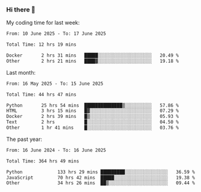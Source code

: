 ### Hi there 👋

My coding time for last week:

<!--START_SECTION:week-->

```txt
From: 10 June 2025 - To: 17 June 2025

Total Time: 12 hrs 19 mins

Docker       2 hrs 31 mins   █████░░░░░░░░░░░░░░░░░░░░   20.49 %
Other        2 hrs 21 mins   ████▓░░░░░░░░░░░░░░░░░░░░   19.18 %
```

<!--END_SECTION:week-->

Last month:

<!--START_SECTION:month-->

```txt
From: 16 May 2025 - To: 15 June 2025

Total Time: 44 hrs 47 mins

Python       25 hrs 54 mins  ██████████████▒░░░░░░░░░░   57.86 %
HTML         3 hrs 15 mins   █▓░░░░░░░░░░░░░░░░░░░░░░░   07.29 %
Docker       2 hrs 39 mins   █▒░░░░░░░░░░░░░░░░░░░░░░░   05.93 %
Text         2 hrs           █░░░░░░░░░░░░░░░░░░░░░░░░   04.50 %
Other        1 hr 41 mins    █░░░░░░░░░░░░░░░░░░░░░░░░   03.76 %
```

<!--END_SECTION:month-->

The past year:

<!--START_SECTION:year-->

```txt
From: 16 June 2024 - To: 16 June 2025

Total Time: 364 hrs 49 mins

Python             133 hrs 29 mins █████████░░░░░░░░░░░░░░░░   36.59 %
JavaScript         70 hrs 42 mins  █████░░░░░░░░░░░░░░░░░░░░   19.38 %
Other              34 hrs 26 mins  ██▒░░░░░░░░░░░░░░░░░░░░░░   09.44 %
```

<!--END_SECTION:year-->
